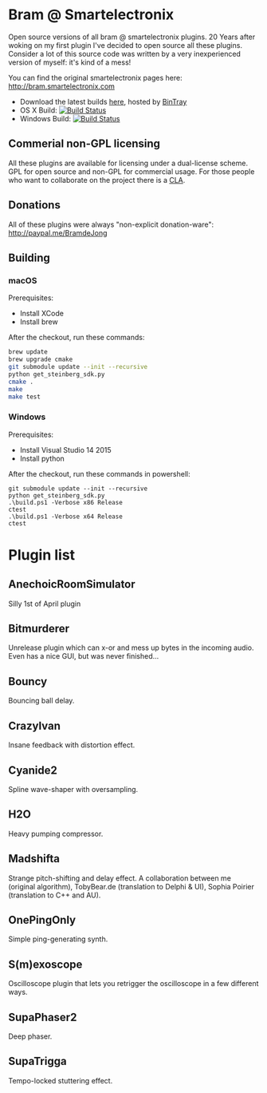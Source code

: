 # Bram @ Smartelectronix
Open source versions of all bram @ smartelectronix plugins. 20 Years after woking on my first plugin I've decided to open source all these plugins. Consider a lot of this source code was written by a very inexperienced version of myself: it's kind of a mess!

You can find the original smartelectronix pages here: http://bram.smartelectronix.com

- Download the latest builds [here](https://dl.bintray.com/bdejong/Plugins/), hosted by [BinTray](http://bintray.com)
- OS X Build: [![Build Status](https://travis-ci.org/bdejong/smartelectronix.svg?branch=master)](https://travis-ci.org/bdejong/smartelectronix)
- Windows Build: [![Build Status](https://ci.appveyor.com/api/projects/status/github/bdejong/smartelectronix)](https://ci.appveyor.com/project/bdejong/smartelectronix)

## Commerial non-GPL licensing

All these plugins are available for licensing under a dual-license scheme. GPL for open source and non-GPL for commercial usage. For those people who want to collaborate on the project there is a [CLA](https://github.com/bdejong/smartelectronix/wiki/CLA).

## Donations
All of these plugins were always "non-explicit donation-ware": http://paypal.me/BramdeJong

## Building
### macOS
Prerequisites:
- Install XCode
- Install brew

After the checkout, run these commands:
```bash
brew update
brew upgrade cmake
git submodule update --init --recursive
python get_steinberg_sdk.py
cmake .
make
make test
```

### Windows
Prerequisites:
- Install Visual Studio 14 2015
- Install python

After the checkout, run these commands in powershell:
```posh
git submodule update --init --recursive
python get_steinberg_sdk.py
.\build.ps1 -Verbose x86 Release
ctest
.\build.ps1 -Verbose x64 Release
ctest
```

# Plugin list

## AnechoicRoomSimulator
Silly 1st of April plugin

## Bitmurderer
Unrelease plugin which can x-or and mess up bytes in the incoming audio. Even has a nice GUI, but was never finished...

## Bouncy
Bouncing ball delay.

## CrazyIvan
Insane feedback with distortion effect.

## Cyanide2
Spline wave-shaper with oversampling.

## H2O
Heavy pumping compressor.

## Madshifta
Strange pitch-shifting and delay effect. A collaboration between me (original algorithm), TobyBear.de (translation to Delphi & UI), Sophia Poirier (translation to C++ and AU).


## OnePingOnly
Simple ping-generating synth.

## S(m)exoscope
Oscilloscope plugin that lets you retrigger the oscilloscope in a few different ways.

## SupaPhaser2
Deep phaser.

## SupaTrigga
Tempo-locked stuttering effect.

